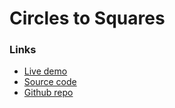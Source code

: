 # Circles to Squares

### Links
+ [Live demo](https://css-animate-circle-to-square.rjlevy.repl.co/)
+ [Source code](https://repl.it/@rjlevy/CSS-animate-circle-to-square)
+ [Github repo](https://github.com/rolandjlevy/css-animate-circle-to-square)